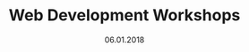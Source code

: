 ---
title: Web Development Workshops
date: 06.01.2018
time: June 2018
description: Addressed an audience of 350+ BTech Students explaining to them the mathematical fundamentals of AI (RIL) and Generative AI. 
image: null
---